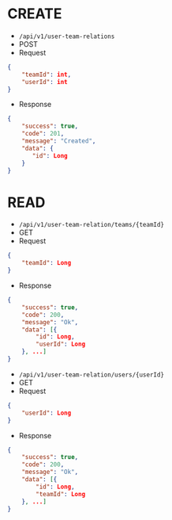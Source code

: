 # CREATE

- `/api/v1/user-team-relations`
- POST
- Request

```json
{
    "teamId": int,
    "userId": int
}
```

- Response

```json
{
    "success": true,
    "code": 201,
    "message": "Created",
    "data": {
       "id": Long
    }
}
```

# READ

- `/api/v1/user-team-relation/teams/{teamId}`
- GET
- Request

```json
{
    "teamId": Long
}
```

- Response

```json
{
    "success": true,
    "code": 200,
    "message": "Ok",
    "data": [{
        "id": Long,
        "userId": Long
    }, ...]
}
```

- `/api/v1/user-team-relation/users/{userId}`
- GET
- Request

```json
{
    "userId": Long
}
```

- Response

```json
{
    "success": true,
    "code": 200,
    "message": "Ok",
    "data": [{
        "id": Long,
        "teamId": Long
    }, ...]
}
```
